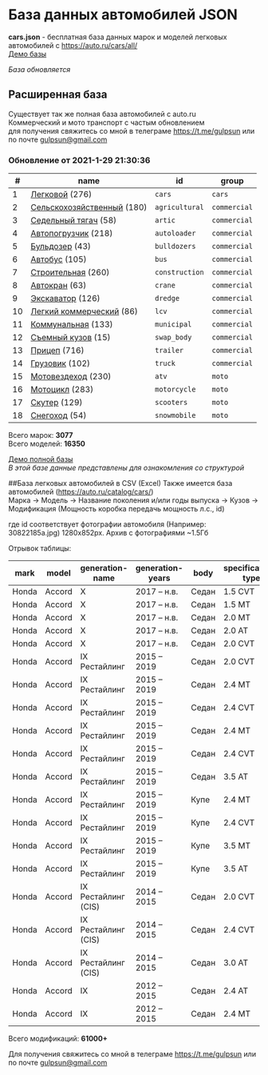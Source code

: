 # База данных автомобилей JSON
**cars.json** - бесплатная база данных марок и моделей легковых автомобилей с https://auto.ru/cars/all/  
[Демо базы](https://blanzh.github.io/carsBase/)

_База обновляется_
## Расширенная база
Существует так же полная база автомобилей с auto.ru  
Коммерческий и мото транспорт с частым обновлением   
для получения свяжитесь со мной в телеграме https://t.me/gulpsun или по почте gulpsun@gmail.com

### Обновление от 2021-1-29 21:30:36
|#|name|id|group|
|---|---|---|---|
|1|[Легковой](https://auto.ru/cars/all/) (276)|`cars`|`cars`|
|2|[Сельскохозяйственный](https://auto.ru/agricultural/all/) (180)|`agricultural`|`commercial`|
|3|[Седельный тягач](https://auto.ru/artic/all/) (58)|`artic`|`commercial`|
|4|[Автопогрузчик](https://auto.ru/autoloader/all/) (218)|`autoloader`|`commercial`|
|5|[Бульдозер](https://auto.ru/bulldozers/all/) (43)|`bulldozers`|`commercial`|
|6|[Автобус](https://auto.ru/bus/all/) (105)|`bus`|`commercial`|
|7|[Строительная](https://auto.ru/construction/all/) (260)|`construction`|`commercial`|
|8|[Автокран](https://auto.ru/crane/all/) (63)|`crane`|`commercial`|
|9|[Экскаватор](https://auto.ru/dredge/all/) (126)|`dredge`|`commercial`|
|10|[Легкий коммерческий](https://auto.ru/lcv/all/) (86)|`lcv`|`commercial`|
|11|[Коммунальная](https://auto.ru/municipal/all/) (133)|`municipal`|`commercial`|
|12|[Съемный кузов](https://auto.ru/swap_body/all/) (15)|`swap_body`|`commercial`|
|13|[Прицеп](https://auto.ru/trailer/all/) (716)|`trailer`|`commercial`|
|14|[Грузовик](https://auto.ru/truck/all/) (102)|`truck`|`commercial`|
|15|[Мотовездеход](https://auto.ru/atv/all/) (230)|`atv`|`moto`|
|16|[Мотоцикл](https://auto.ru/motorcycle/all/) (283)|`motorcycle`|`moto`|
|17|[Скутер](https://auto.ru/scooters/all/) (129)|`scooters`|`moto`|
|18|[Снегоход](https://auto.ru/snowmobile/all/) (54)|`snowmobile`|`moto`|

Всего марок: **3077**  
Всего моделей: **16350**


[Демо полной базы](https://blanzh.github.io/carsBase/demo_private.zip)  
_В этой базе данные представлены для ознакомления со структурой_

##База легковых автомобилей в CSV (Excel)
Также имеется база автомобилей (https://auto.ru/catalog/cars/)  
Марка -> Модель -> Название поколения и/или годы выпуска -> Кузов -> Модификация (Мощность коробка передачь мощность л.с., id)

где id соответствует фотографии автомобиля (Например: 30822185a.jpg) 1280x852px. Архив с фотографиями ~1.5Гб

Отрывок таблицы:

|mark|model|generation-name|generation-years|body|specification-type|specification-power|id|
|---|---|---|---|---|---|---|---|
|Honda|Accord|X|2017 – н.в.|Седан|1.5 CVT|192 л.c.|30822185a|
|Honda|Accord|X|2017 – н.в.|Седан|1.5 MT|192 л.c.|30822185a|
|Honda|Accord|X|2017 – н.в.|Седан|2.0 MT|252 л.c.|30822185a|
|Honda|Accord|X|2017 – н.в.|Седан|2.0 AT|252 л.c.|30822185a|
|Honda|Accord|X|2017 – н.в.|Седан|2.0 CVT|212 л.c.|30822185a|
|Honda|Accord|IX Рестайлинг|2015 – 2019|Седан|2.0 CVT|145 л.c.|21d12ab99|
|Honda|Accord|IX Рестайлинг|2015 – 2019|Седан|2.4 MT|188 л.c.|21d12ab99|
|Honda|Accord|IX Рестайлинг|2015 – 2019|Седан|2.4 CVT|188 л.c.|21d12ab99|
|Honda|Accord|IX Рестайлинг|2015 – 2019|Седан|2.4 MT|192 л.c.|21d12ab99|
|Honda|Accord|IX Рестайлинг|2015 – 2019|Седан|2.4 CVT|192 л.c.|21d12ab99|
|Honda|Accord|IX Рестайлинг|2015 – 2019|Седан|3.5 AT|281 л.c.|21d12ab99|
|Honda|Accord|IX Рестайлинг|2015 – 2019|Купе|2.4 MT|185 л.c.|da6164b71|
|Honda|Accord|IX Рестайлинг|2015 – 2019|Купе|2.4 CVT|185 л.c.|da6164b71|
|Honda|Accord|IX Рестайлинг|2015 – 2019|Купе|3.5 MT|278 л.c.|da6164b71|
|Honda|Accord|IX Рестайлинг|2015 – 2019|Купе|3.5 AT|278 л.c.|da6164b71|
|Honda|Accord|IX Рестайлинг (CIS)|2014 – 2015|Седан|2.0 CVT|150 л.c.|4fb2611f1|
|Honda|Accord|IX Рестайлинг (CIS)|2014 – 2015|Седан|2.4 CVT|188 л.c.|4fb2611f1|
|Honda|Accord|IX Рестайлинг (CIS)|2014 – 2015|Седан|3.0 AT|249 л.c.|4fb2611f1|
|Honda|Accord|IX|2012 – 2015|Седан|2.4 AT|180 л.c.|12af99801|
|Honda|Accord|IX|2012 – 2015|Седан|2.4 MT|180 л.c.|12af99801|
Всего модификаций: **61000+**

Для получения свяжитесь со мной в телеграме https://t.me/gulpsun или по почте gulpsun@gmail.com
